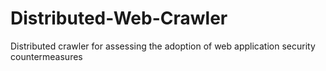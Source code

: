 # Distributed-Web-Crawler
Distributed crawler for assessing the adoption of web application security countermeasures
